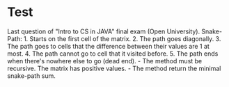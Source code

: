 # Test
Last question of "Intro to CS in JAVA" final exam (Open University).  Snake-Path: 1. Starts on the first cell of the matrix. 2. The path goes diagonally. 3. The path goes to cells that the difference between their values are 1 at most. 4. The path cannot go to cell that it visited before. 5.  The path ends when there's nowhere else to go (dead end).  - The method must be recursive. The matrix has positive values. - The method return the minimal snake-path sum.
